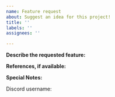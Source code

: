 ```yaml
---
name: Feature request
about: Suggest an idea for this project!
title: ''
labels: ''
assignees: ''

---
```


**Describe the requested feature:**
<!-- Give a clear description of the feature that you want to see implemented. -->
**References, if available:**
<!-- Provide some reference to your requested feature, if there is any. -->
**Special Notes:**

Discord username:
<!-- Give additional information, and your discord username so that we can contact you. -->
